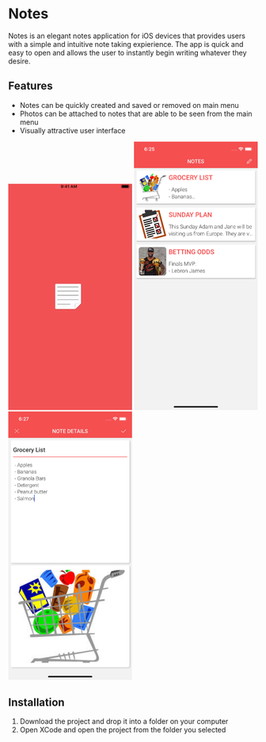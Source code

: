 # Notes
Notes is an elegant notes application for iOS devices that provides users with a simple and 
intuitive note taking expierience. The app is quick and easy to open and allows the user to instantly
begin writing whatever they desire.

## Features
  - Notes can be quickly created and saved or removed on main menu
  - Photos can be attached to notes that are able to be seen from the main menu
  - Visually attractive user interface

<img src="Screenshots/Loading%20Screen.png" width = 250)> <img src="Screenshots/MainMenu.png" width = 250)> <img src="Screenshots/NoteDetails.png" width = 250)>

## Installation
  1. Download the project and drop it into a folder on your computer
  2. Open XCode and open the project from the folder you selected

